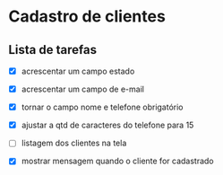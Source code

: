 # Cadastro de clientes

## Lista de tarefas




- [X] acrescentar um campo estado

- [X] acrescentar um campo de e-mail

- [X] tornar o campo nome e telefone obrigatório

- [X] ajustar a qtd de caracteres do telefone para 15

- [ ] listagem dos clientes na tela

- [X] mostrar mensagem quando o cliente for cadastrado
 
